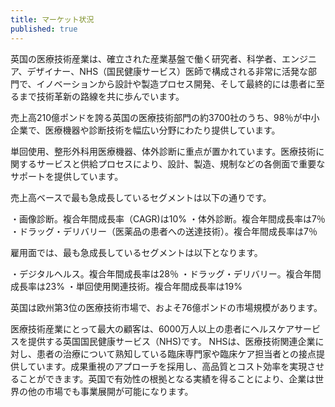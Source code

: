 ```yaml
---
title: マーケット状況　
published: true
---
```


英国の医療技術産業は、確立された産業基盤で働く研究者、科学者、エンジニア、デザイナー、NHS（国民健康サービス）医師で構成される非常に活発な部門で、イノベーションから設計や製造プロセス開発、そして最終的には患者に至るまで技術革新の路線を共に歩んでいます。

売上高210億ポンドを誇る英国の医療技術部門の約3700社のうち、98％が中小企業で、医療機器や診断技術を幅広い分野にわたり提供しています。

単回使用、整形外科用医療機器、体外診断に重点が置かれています。医療技術に関するサービスと供給プロセスにより、設計、製造、規制などの各側面で重要なサポートを提供しています。

売上高ベースで最も急成長しているセグメントは以下の通りです。

・画像診断。複合年間成長率（CAGR)は10%
・体外診断。複合年間成長率は7％
・ドラッグ・デリバリー（医薬品の患者への送達技術）。複合年間成長率は7％

雇用面では、最も急成長しているセグメントは以下となります。

・デジタルヘルス。複合年間成長率は28％
・ドラッグ・デリバリー。複合年間成長率は23%
・単回使用関連技術。複合年間成長率は19%

英国は欧州第3位の医療技術市場で、およそ76億ポンドの市場規模があります。

医療技術産業にとって最大の顧客は、6000万人以上の患者にヘルスケアサービスを提供する英国国民健康サービス（NHS)です。
NHSは、医療技術関連企業に対し、患者の治療について熟知している臨床専門家や臨床ケア担当者との接点提供しています。成果重視のアプローチを採用し、高品質とコスト効率を実現させることができます。英国で有効性の根拠となる実績を得ることにより、企業は世界の他の市場でも事業展開が可能になります。
